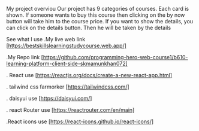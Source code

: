 My project overviou
Our project has 9 categories of courses. Each card is shown. If someone wants to buy this course then clicking on the by now button will take him to the course price. If you want to show the details, you can click on the details button. Then he will be taken by the details

See what I use
.My live web link [https://bestskillslearningstudycourse.web.app/]

.My Repo link [https://github.com/programming-hero-web-course1/b610-learning-platform-client-side-skmamunkhan072]

. React use [https://reactjs.org/docs/create-a-new-react-app.html]

. tailwind css farmorker [https://tailwindcss.com/]

. daisyui use [https://daisyui.com/]

. react Router use [https://reactrouter.com/en/main]

.React icons use [https://react-icons.github.io/react-icons/]
